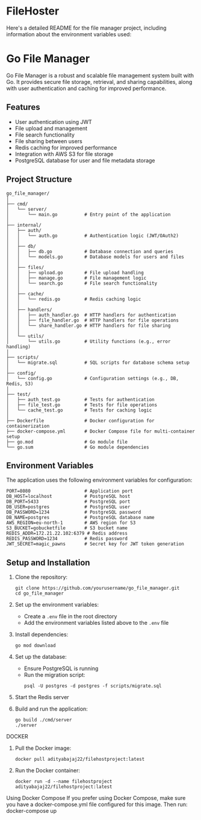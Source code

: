 # FileHoster

Here's a detailed README for the file manager project, including information about the environment variables used:

# Go File Manager

Go File Manager is a robust and scalable file management system built with Go. It provides secure file storage, retrieval, and sharing capabilities, along with user authentication and caching for improved performance.

## Features

- User authentication using JWT
- File upload and management
- File search functionality
- File sharing between users
- Redis caching for improved performance
- Integration with AWS S3 for file storage
- PostgreSQL database for user and file metadata storage

## Project Structure

```
go_file_manager/
│
├── cmd/
│   └── server/
│       └── main.go          # Entry point of the application
│
├── internal/
│   ├── auth/
│   │   └── auth.go          # Authentication logic (JWT/OAuth2)
│   │
│   ├── db/
│   │   ├── db.go            # Database connection and queries
│   │   └── models.go        # Database models for users and files
│   │
│   ├── files/
│   │   ├── upload.go        # File upload handling
│   │   ├── manage.go        # File management logic
│   │   └── search.go        # File search functionality
│   │
│   ├── cache/
│   │   └── redis.go         # Redis caching logic
│   │
│   ├── handlers/
│   │   ├── auth_handler.go  # HTTP handlers for authentication
│   │   ├── file_handler.go  # HTTP handlers for file operations
│   │   └── share_handler.go # HTTP handlers for file sharing
│   │
│   └── utils/
│       └── utils.go         # Utility functions (e.g., error handling)
│
├── scripts/
│   └── migrate.sql          # SQL scripts for database schema setup
│
├── config/
│   └── config.go            # Configuration settings (e.g., DB, Redis, S3)
│
├── test/
│   ├── auth_test.go         # Tests for authentication
│   ├── file_test.go         # Tests for file operations
│   └── cache_test.go        # Tests for caching logic
│
├── Dockerfile               # Docker configuration for containerization
├── docker-compose.yml       # Docker Compose file for multi-container setup
├── go.mod                   # Go module file
└── go.sum                   # Go module dependencies
```

## Environment Variables

The application uses the following environment variables for configuration:

```
PORT=8080                    # Application port
DB_HOST=localhost            # PostgreSQL host
DB_PORT=5433                 # PostgreSQL port
DB_USER=postgres             # PostgreSQL user
DB_PASSWORD=1234             # PostgreSQL password
DB_NAME=postgres             # PostgreSQL database name
AWS_REGION=eu-north-1        # AWS region for S3
S3_BUCKET=gobucketfile       # S3 bucket name
REDIS_ADDR=172.21.22.102:6379 # Redis address
REDIS_PASSWORD=1234          # Redis password
JWT_SECRET=magic_pawns       # Secret key for JWT token generation
```


## Setup and Installation

1. Clone the repository:
   ```
   git clone https://github.com/yourusername/go_file_manager.git
   cd go_file_manager
   ```

2. Set up the environment variables:
   - Create a `.env` file in the root directory
   - Add the environment variables listed above to the `.env` file

3. Install dependencies:
   ```
   go mod download
   ```

4. Set up the database:
   - Ensure PostgreSQL is running
   - Run the migration script:
     ```
     psql -U postgres -d postgres -f scripts/migrate.sql
     ```

5. Start the Redis server

6. Build and run the application:
   ```
   go build ./cmd/server
   ./server
   ```

DOCKER

1. Pull the Docker image:
   ```
   docker pull adityabajaj22/filehostproject:latest
   ```

2. Run the Docker container:
   ```
   docker run -d --name filehostproject adityabajaj22/filehostproject:latest
   ```
Using Docker Compose
If you prefer using Docker Compose, make sure you have a docker-compose.yml file configured for this image. Then run:
docker-compose up
